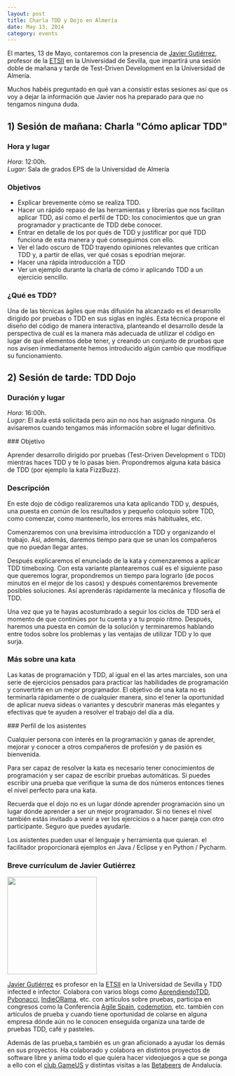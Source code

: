```yaml
---
layout: post
title: Charla TDD y Dojo en Almería
date: May 13, 2014
category: events
---
```


El martes, 13 de Mayo, contaremos con la presencia de [Javier Gutiérrez](https://twitter.com/iwt2_javier), profesor de la [ETSII](https://www.informatica.us.es) en la Universidad de Sevilla, que impartirá una sesión doble de mañana y tarde de Test-Driven Development en la Universidad de Almería.

Muchos habéis preguntado en qué van a consistir estas sesiones así que os voy a dejar la información que Javier nos ha preparado para que no tengamos ninguna duda.

## 1) Sesión de mañana: Charla "Cómo aplicar TDD"

### Hora y lugar

*Hora*: 12:00h.  
*Lugar*: Sala de grados EPS de la Universidad de Almería

### Objetivos

* Explicar brevemente cómo se realiza TDD.
* Hacer un rápido repaso de las herramientas y librerías que nos facilitan aplicar TDD, así como el perfil de TDD: los conocimientos que un gran programador y practicante de TDD debe conocer.
* Entrar en detalle de los por qués de TDD y justificar por qué TDD funciona de esta manera y qué conseguimos con ello.
* Ver el lado oscuro de TDD trayendo opiniones relevantes que critican TDD y, a partir de ellas, ver qué cosas s epodrían mejorar.
* Hacer una rápida introducción a TDD
* Ver un ejemplo durante la charla de cómo ir aplicando TDD a un ejercicio sencillo.

### ¿Qué es TDD?

Una de las técnicas ágiles que más difusión ha alcanzado es el desarrollo dirigido por pruebas o TDD en sus siglas en inglés. Esta técnica propone el diseño del código de manera interactiva, planteando el desarrollo desde la perspectiva de cuál es la manera más adecuada de utilizar el código en lugar de qué elementos debe tener, y creando un conjunto de pruebas que nos avisen inmediatamente hemos introducido algún cambio que modifique su funcionamiento.

## 2) Sesión de tarde: TDD Dojo

### Duración y lugar

*Hora*: 16:00h.  
*Lugar*: El aula está solicitada pero aún no nos han asignado ninguna. Os avisaremos cuando tengamos más información sobre el lugar definitivo.

### Objetivo

Aprender desarrollo dirigido por pruebas (Test-Driven Development o TDD) mientras haces TDD y te lo pasas bien. Propondremos alguna kata básica de TDD (por ejemplo la kata FizzBuzz).

### Descripción

En este dojo de código realizaremos una kata aplicando TDD y, después, una puesta en común de los resultados y pequeño coloquio sobre TDD, como comenzar, como mantenerlo, los errores más habituales, etc.

Comenzaremos con una brevísima introducción a TDD y organizando el trabajo. Así, además, daremos tiempo para que se unan los compañeros que no puedan llegar antes.

Después explicaremos el enunciado de la kata y comenzaremos a aplicar TDD timeboxing. Con esta variante plantearemos cuál es el siguiente paso que queremos lograr, propondremos un tiempo para lograrlo (de pocos minutos en el mejor de los casos) y después comentaremos brevemente posibles soluciones. Así aprenderás rápidamente la mecánica y filosofía de TDD.

Una vez que ya te hayas acostumbrado a seguir los ciclos de TDD será el momento de que continúes por tu cuenta y a tu propio ritmo. Después, haremos una puesta en común de la solución y terminaremos hablando entre todos sobre los problemas y las ventajas de utilizar TDD y lo que surja.

### Más sobre una kata

Las katas de programación y TDD, al igual en el las artes marciales, son una serie de ejercicios pensados para practicar las habilidades de programación y convertirte en un mejor programador.
El objetivo de una kata no es terminarla rápidamente o de cualquier manera, sino el tener la oportunidad de aplicar nueva sideas o variantes y descubrir maneras más elegantes y efectivas que te ayuden a resolver el trabajo del día a día.

### Perfil de los asistentes

Cualquier persona con interés en la programación y ganas de aprender, mejorar y conocer a otros compañeros de profesión y de pasión es bienvenida.

Para ser capaz de resolver la kata es necesario tener conocimientos de programación y ser capaz de escribir pruebas automáticas. Si puedes escribir una prueba que verifique la suma de dos números entonces tienes el nivel perfecto para una kata.

Recuerda que el dojo no es un lugar dónde aprender programación sino un lugar dónde aprender a ser un mejor programador. Si no tienes el nivel también estás invitado a venir a ver los ejercicios o a hacer pareja con otro participante. Seguro que puedes ayudarle.

Los asistentes pueden usar el lenguaje y herramienta que quieran. el facilitador proporcionará ejemplos en Java / Eclipse y en Python / Pycharm.


### Breve currículum de Javier Gutiérrez

<img src="https://pbs.twimg.com/profile_images/1769137581/YoTwitter.jpg" width="204" height="222" />

[Javier Gutiérrez](https://twitter.com/iwt2_javier﻿) es profesor en la [ETSII](https://www.informatica.us.es) en la Universidad de Sevilla y TDD infected e infector. Colabora con varios blogs como [AprendiendoTDD](http://aprendiendotdd.com), [Pybonacci](http://pybonacci.wordpress.com), [IndieORama](http://www.indieorama.com), etc. con artículos sobre pruebas, participa en congresos como la Conferencia [Agile Spain](http://agile-spain.org), [codemotion](http://codemotion.es), etc. también con artículos de prueba y cuando tiene oportunidad de colarse en alguna empresa dónde aún no le conocen enseguida organiza una tarde de pruebas TDD, café y pasteles.

Además de las prueba,s también es un gran aficionado a ayudar  los demás en sus proyectos. Ha colaborado y colabora en distintos proyectos de software libre y anima todo el que quiera hacer videojuegos a que se ponga a ello con el [club GameUS](http://www.gameus.es) y distintas visitas a las [Betabeers](http://betabeers.com) de Andalucía.
